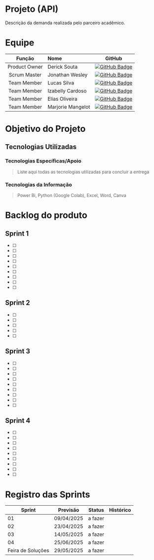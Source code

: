 # Projeto (API) 
Descrição da demanda realizada pelo parceiro acadêmico.

# Equipe
|    Função     | Nome                                  |                                                                                                                                                      GitHub                                                                                                                                                      |
| :-----------: | :------------------------------------ | :-------------------------------------------------------------------------------------------------------------------------------------------------------------------------------------------------------------------------------------------------------------------------------------------------------------------------: |
| Product Owner |   Derick Souta         |     [![GitHub Badge](https://img.shields.io/badge/GitHub-111217?style=flat-square&logo=github&logoColor=white)](https://github.com/DerickSouta)       |
| Scrum Master  | Jonathan Wesley |     [![GitHub Badge](https://img.shields.io/badge/GitHub-111217?style=flat-square&logo=github&logoColor=white)](https://github.com/JonathanWesleyFS)      |
| Team Member   | Lucas Silva              |            [![GitHub Badge](https://img.shields.io/badge/GitHub-111217?style=flat-square&logo=github&logoColor=white)](https://github.com/LucasSilva59)    |
|  Team Member  | Izabelly Cardoso                 |             [![GitHub Badge](https://img.shields.io/badge/GitHub-111217?style=flat-square&logo=github&logoColor=white)](https://github.com/Izacardoso06)    |
|  Team Member  | Elias Oliveira                 |  [![GitHub Badge](https://img.shields.io/badge/GitHub-111217?style=flat-square&logo=github&logoColor=white)](https://github.com/Oliveira835)   |
|  Team Member  | Marjorie Mangelot       |      [![GitHub Badge](https://img.shields.io/badge/GitHub-111217?style=flat-square&logo=github&logoColor=white)](https://github.com/MarjorieMangelot)              |

# Objetivo do Projeto


## Tecnologias Utilizadas

 ### Tecnologias Específicas/Apoio
 > Liste aqui todas as tecnologias utilizadas para concluir a entrega
  
 ### Tecnologias da Informação
 > Power Bi, Python (Google Colab), Excel, Word, Canva

# Backlog do produto

## Sprint 1
- [ ] 
- [ ] 
- [ ] 
- [ ] 
- [ ] 
- [ ] 
- [ ] 
- [ ] 
- [ ] 

## Sprint 2
- [ ] 
- [ ] 
- [ ] 
- [ ] 
- [ ] 
      
## Sprint 3
- [ ] 
- [ ] 
- [ ] 
- [ ] 
- [ ] 
- [ ] 
- [ ] 
- [ ] 
- [ ] 
      
## Sprint 4
- [ ] 
- [ ] 
- [ ] 
- [ ] 
- [ ] 
- [ ] 
- [ ] 
- [ ] 
- [ ] 

# Registro das Sprints

Sprint | Previsão | Status| Histórico|
|------|--------|------|--------|
|01| 09/04/2025 | a fazer| | 
|02| 23/04/2025 | a fazer| | 
|03| 14/05/2025 | a fazer| | 
|04| 25/06/2025 |a fazer | | 
|Feira de Soluções|29/05/2025 |a fazer | | 
